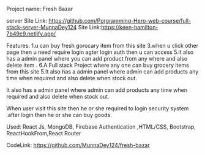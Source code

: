 Project name:
Fresh Bazar

server Site Link:
https://github.com/Porgramming-Hero-web-course/full-stack-server-MunnaDey124
Site Link:https://keen-hamilton-7b49c9.netlify.app/


Features:
1.u can buy fresh gorocary item from this site 
3.when u click other page then u need require login agter login auth then u can access 
5.it also has a admin panel where you can add product from any where and also delete item .
6.A Full stack Project where any one can buy grocery items from this
site
5.It also has a admin panel where admin can add products any time
when required and also delete when stock out.

It also has a admin panel where admin can add products any time
when required and also delete when stock out.

When user visit this site then he or she required to login security system .after login then he or she can buy goods.

Used: React Js, MongoDB, Firebase Authentication ,HTML/CSS,
Bootstrap, ReactHookFrom,React Router

CodeLink: https://github.com/MunnaDey124/fresh-bazar
